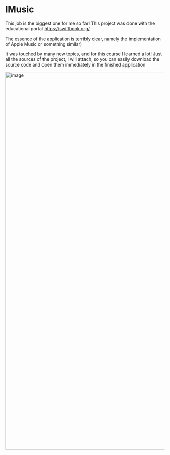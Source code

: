 # IMusic

This job is the biggest one for me so far! This project was done with the educational portal https://swiftbook.org/

The essence of the application is terribly clear, namely the implementation of Apple Music or something similar)

It was touched by many new topics, and for this course I learned a lot! Just all the sources of the project, I will attach, so you can easily download the source code and open them immediately in the finished application

<img width="1191" alt="image" src="https://user-images.githubusercontent.com/107930591/190222528-62512e2e-32c4-4255-8c8a-1f8ea07a9b36.png">
